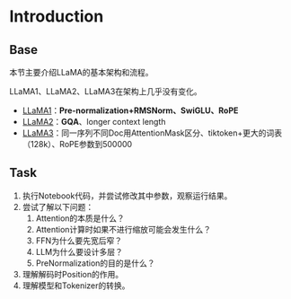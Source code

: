 # Introduction

## Base

本节主要介绍LLaMA的基本架构和流程。

LLaMA1、LLaMA2、LLaMA3在架构上几乎没有变化。

- [LLaMA1](https://arxiv.org/abs/2302.13971)：**Pre-normalization+RMSNorm、SwiGLU、RoPE**
- [LLaMA2](https://arxiv.org/abs/2307.09288)：**GQA**、longer context length
- [LLaMA3](https://arxiv.org/abs/2407.21783)：同一序列不同Doc用AttentionMask区分、tiktoken+更大的词表（128k）、RoPE参数到500000

## Task

1. 执行Notebook代码，并尝试修改其中参数，观察运行结果。
2. 尝试了解以下问题：
    1. Attention的本质是什么？
    2. Attention计算时如果不进行缩放可能会发生什么？
    3. FFN为什么要先宽后窄？
    4. LLM为什么要设计多层？
    5. PreNormalization的目的是什么？
3. 理解解码时Position的作用。
4. 理解模型和Tokenizer的转换。
